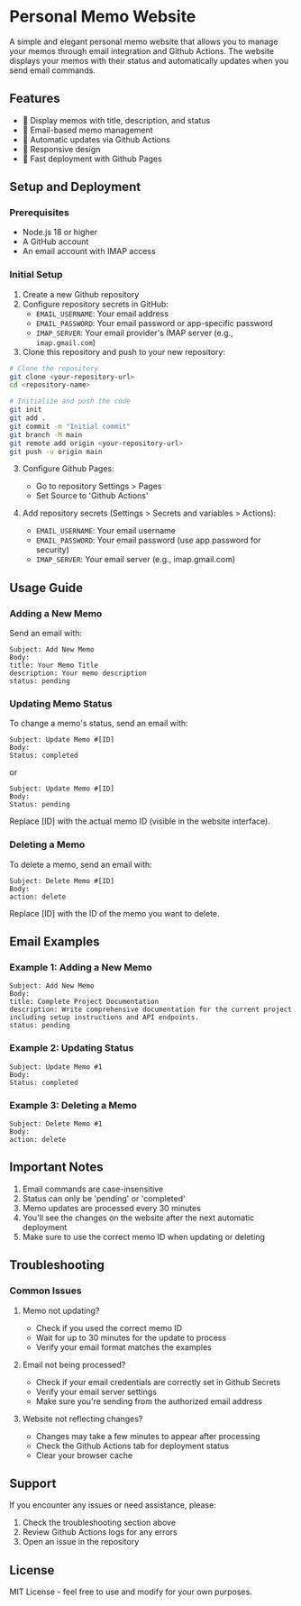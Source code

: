 # Personal Memo Website

A simple and elegant personal memo website that allows you to manage your memos through email integration and Github Actions. The website displays your memos with their status and automatically updates when you send email commands.

## Features

- 📝 Display memos with title, description, and status
- 📧 Email-based memo management
- 🔄 Automatic updates via Github Actions
- 📱 Responsive design
- 🚀 Fast deployment with Github Pages

## Setup and Deployment

### Prerequisites

- Node.js 18 or higher
- A GitHub account
- An email account with IMAP access

### Initial Setup

1. Create a new Github repository
2. Configure repository secrets in GitHub:
   - `EMAIL_USERNAME`: Your email address
   - `EMAIL_PASSWORD`: Your email password or app-specific password
   - `IMAP_SERVER`: Your email provider's IMAP server (e.g., `imap.gmail.com`)
2. Clone this repository and push to your new repository:

```bash
# Clone the repository
git clone <your-repository-url>
cd <repository-name>

# Initialize and push the code
git init
git add .
git commit -m "Initial commit"
git branch -M main
git remote add origin <your-repository-url>
git push -u origin main
```

3. Configure Github Pages:
   - Go to repository Settings > Pages
   - Set Source to 'Github Actions'

4. Add repository secrets (Settings > Secrets and variables > Actions):
   - `EMAIL_USERNAME`: Your email username
   - `EMAIL_PASSWORD`: Your email password (use app password for security)
   - `IMAP_SERVER`: Your email server (e.g., imap.gmail.com)

## Usage Guide

### Adding a New Memo

Send an email with:

```
Subject: Add New Memo
Body:
title: Your Memo Title
description: Your memo description
status: pending
```

### Updating Memo Status

To change a memo's status, send an email with:

```
Subject: Update Memo #[ID]
Body:
Status: completed
```

or

```
Subject: Update Memo #[ID]
Body:
Status: pending
```

Replace [ID] with the actual memo ID (visible in the website interface).

### Deleting a Memo

To delete a memo, send an email with:

```
Subject: Delete Memo #[ID]
Body:
action: delete
```

Replace [ID] with the ID of the memo you want to delete.

## Email Examples

### Example 1: Adding a New Memo

```
Subject: Add New Memo
Body:
title: Complete Project Documentation
description: Write comprehensive documentation for the current project including setup instructions and API endpoints.
status: pending
```

### Example 2: Updating Status

```
Subject: Update Memo #1
Body:
Status: completed
```

### Example 3: Deleting a Memo

```
Subject: Delete Memo #1
Body:
action: delete
```

## Important Notes

1. Email commands are case-insensitive
2. Status can only be 'pending' or 'completed'
3. Memo updates are processed every 30 minutes
4. You'll see the changes on the website after the next automatic deployment
5. Make sure to use the correct memo ID when updating or deleting

## Troubleshooting

### Common Issues

1. Memo not updating?
   - Check if you used the correct memo ID
   - Wait for up to 30 minutes for the update to process
   - Verify your email format matches the examples

2. Email not being processed?
   - Check if your email credentials are correctly set in Github Secrets
   - Verify your email server settings
   - Make sure you're sending from the authorized email address

3. Website not reflecting changes?
   - Changes may take a few minutes to appear after processing
   - Check the Github Actions tab for deployment status
   - Clear your browser cache

## Support

If you encounter any issues or need assistance, please:
1. Check the troubleshooting section above
2. Review Github Actions logs for any errors
3. Open an issue in the repository

## License

MIT License - feel free to use and modify for your own purposes.